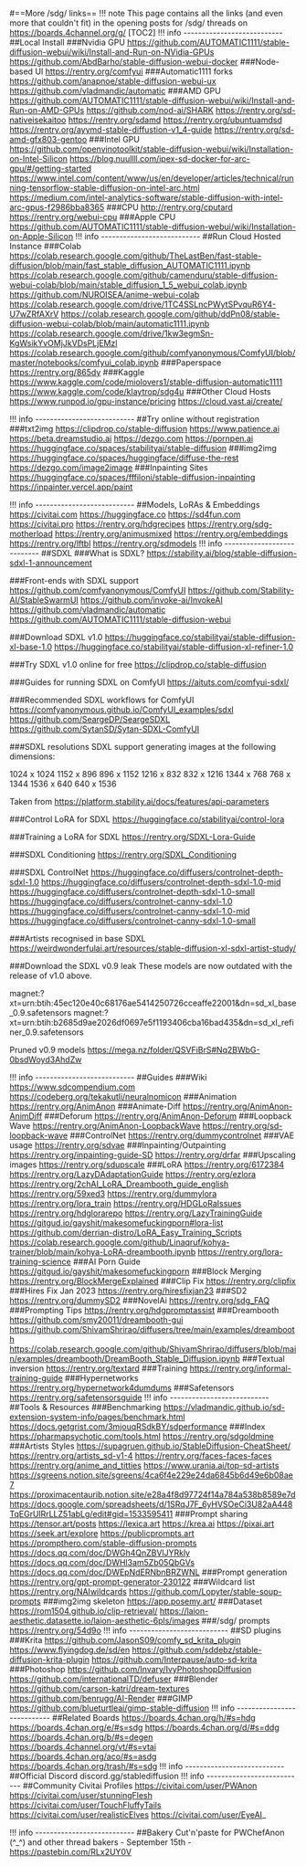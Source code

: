 #==More /sdg/ links==
!!! note 
	This page contains all the links (and even more that couldn't fit) in the opening posts for /sdg/ threads on https://boards.4channel.org/g/
[TOC2]
!!! info
	---------------------------
##Local Install
###Nvidia GPU
https://github.com/AUTOMATIC1111/stable-diffusion-webui/wiki/Install-and-Run-on-NVidia-GPUs
https://github.com/AbdBarho/stable-diffusion-webui-docker
###Node-based UI
https://rentry.org/comfyui
###Automatic1111 forks
https://github.com/anapnoe/stable-diffusion-webui-ux
https://github.com/vladmandic/automatic
###AMD GPU
https://github.com/AUTOMATIC1111/stable-diffusion-webui/wiki/Install-and-Run-on-AMD-GPUs
https://github.com/nod-ai/SHARK
https://rentry.org/sd-nativeisekaitoo
https://rentry.org/sdamd
https://rentry.org/ubuntuamdsd
https://rentry.org/ayymd-stable-diffustion-v1_4-guide
https://rentry.org/sd-amd-gfx803-gentoo
###Intel GPU
https://github.com/openvinotoolkit/stable-diffusion-webui/wiki/Installation-on-Intel-Silicon
https://blog.nuullll.com/ipex-sd-docker-for-arc-gpu/#/getting-started
https://www.intel.com/content/www/us/en/developer/articles/technical/running-tensorflow-stable-diffusion-on-intel-arc.html
https://medium.com/intel-analytics-software/stable-diffusion-with-intel-arc-gpus-f2986bba8365
###CPU
http://rentry.org/cputard
https://rentry.org/webui-cpu
###Apple CPU
https://github.com/AUTOMATIC1111/stable-diffusion-webui/wiki/Installation-on-Apple-Silicon
!!! info
	---------------------------
##Run Cloud Hosted Instance
###Colab
https://colab.research.google.com/github/TheLastBen/fast-stable-diffusion/blob/main/fast_stable_diffusion_AUTOMATIC1111.ipynb
https://colab.research.google.com/github/camenduru/stable-diffusion-webui-colab/blob/main/stable_diffusion_1_5_webui_colab.ipynb
https://github.com/NUROISEA/anime-webui-colab
https://colab.research.google.com/drive/1TC4SSLncPWytSPvquR6Y4-U7wZRfAXrV
https://colab.research.google.com/github/ddPn08/stable-diffusion-webui-colab/blob/main/automatic1111.ipynb
https://colab.research.google.com/drive/1kw3egmSn-KgWsikYvOMjJkVDsPLjEMzl
https://colab.research.google.com/github/comfyanonymous/ComfyUI/blob/master/notebooks/comfyui_colab.ipynb
###Paperspace
https://rentry.org/865dy
###Kaggle
https://www.kaggle.com/code/miolovers1/stable-diffusion-automatic1111
https://www.kaggle.com/code/klaytrop/sdg4u
###Other Cloud Hosts
https://www.runpod.io/gpu-instance/pricing
https://cloud.vast.ai/create/

!!! info
	---------------------------
##Try online without registration
###txt2img
https://clipdrop.co/stable-diffusion
https://www.patience.ai
https://beta.dreamstudio.ai
https://dezgo.com
https://pornpen.ai
https://huggingface.co/spaces/stabilityai/stable-diffusion
###img2img
https://huggingface.co/spaces/huggingface/diffuse-the-rest
https://dezgo.com/image2image
###Inpainting Sites
https://huggingface.co/spaces/fffiloni/stable-diffusion-inpainting 
https://inpainter.vercel.app/paint

!!! info
	---------------------------
##Models, LoRAs & Embeddings
https://civitai.com
https://huggingface.co
https://sd4fun.com
https://civitai.pro
https://rentry.org/hdgrecipes
https://rentry.org/sdg-motherload
https://rentry.org/animusmixed
https://rentry.org/embeddings
https://rentry.org/lftbl
https://rentry.org/sdmodels
!!! info
	---------------------------
##SDXL
###What is SDXL?
https://stability.ai/blog/stable-diffusion-sdxl-1-announcement

###Front-ends with SDXL support
https://github.com/comfyanonymous/ComfyUI
https://github.com/Stability-AI/StableSwarmUI
https://github.com/invoke-ai/InvokeAI
https://github.com/vladmandic/automatic
https://github.com/AUTOMATIC1111/stable-diffusion-webui

###Download SDXL v1.0
https://huggingface.co/stabilityai/stable-diffusion-xl-base-1.0
https://huggingface.co/stabilityai/stable-diffusion-xl-refiner-1.0

###Try SDXL v1.0 online for free
https://clipdrop.co/stable-diffusion

###Guides for running SDXL on ComfyUI
https://aituts.com/comfyui-sdxl/

###Recommended SDXL workflows for ComfyUI
https://comfyanonymous.github.io/ComfyUI_examples/sdxl
https://github.com/SeargeDP/SeargeSDXL
https://github.com/SytanSD/Sytan-SDXL-ComfyUI

###SDXL resolutions
SDXL support generating images at the following dimensions:

1024 x 1024
1152 x 896
896 x 1152
1216 x 832
832 x 1216
1344 x 768
768 x 1344
1536 x 640
640 x 1536

Taken from https://platform.stability.ai/docs/features/api-parameters

###Control LoRA for SDXL
https://huggingface.co/stabilityai/control-lora

###Training a LoRA for SDXL
https://rentry.org/SDXL-Lora-Guide

###SDXL Conditioning
https://rentry.org/SDXL_Conditioning

###SDXL ControlNet
https://huggingface.co/diffusers/controlnet-depth-sdxl-1.0
https://huggingface.co/diffusers/controlnet-depth-sdxl-1.0-mid
https://huggingface.co/diffusers/controlnet-depth-sdxl-1.0-small
https://huggingface.co/diffusers/controlnet-canny-sdxl-1.0
https://huggingface.co/diffusers/controlnet-canny-sdxl-1.0-mid
https://huggingface.co/diffusers/controlnet-canny-sdxl-1.0-small

###Artists recognised in base SDXL
https://weirdwonderfulai.art/resources/stable-diffusion-xl-sdxl-artist-study/

###Download the SDXL v0.9 leak
These models are now outdated with the release of v1.0 above.

magnet:?xt=urn:btih:45ec120e40c68176ae5414250726cceaffe22001&dn=sd_xl_base_0.9.safetensors
magnet:?xt=urn:btih:b2685d9ae2026df0697e5f1193406cba16bad435&dn=sd_xl_refiner_0.9.safetensors

Pruned v0.9 models
https://mega.nz/folder/QSVFiBrS#Nq2BWbG-0bsdWoyd3AhdZw

!!! info
	---------------------------
##Guides
###Wiki
https://www.sdcompendium.com
https://codeberg.org/tekakutli/neuralnomicon
###Animation
https://rentry.org/AnimAnon
###Animate-Diff
https://rentry.org/AnimAnon-AnimDiff
###Deforum
https://rentry.org/AnimAnon-Deforum
###Loopback Wave
https://rentry.org/AnimAnon-LoopbackWave
https://rentry.org/sd-loopback-wave
###ControlNet
https://rentry.org/dummycontrolnet
###VAE usage
https://rentry.org/sdvae
###Inpainting/Outpainting
https://rentry.org/inpainting-guide-SD
https://rentry.org/drfar
###Upscaling images
https://rentry.org/sdupscale
###LoRA
https://rentry.org/6172384
https://rentry.org/LazyDAdaptationGuide
https://rentry.org/ezlora
https://rentry.org/2chAI_LoRA_Dreambooth_guide_english
https://rentry.org/59xed3
https://rentry.org/dummylora
https://rentry.org/lora_train
https://rentry.org/HDGLoRaIssues
https://rentry.org/hdglorarepo
https://rentry.org/LazyTrainingGuide
https://gitgud.io/gayshit/makesomefuckingporn#lora-list
https://github.com/derrian-distro/LoRA_Easy_Training_Scripts
https://colab.research.google.com/github/Linaqruf/kohya-trainer/blob/main/kohya-LoRA-dreambooth.ipynb
https://rentry.org/lora-training-science
###AI Porn Guide
https://gitgud.io/gayshit/makesomefuckingporn
###Block Merging
https://rentry.org/BlockMergeExplained
###Clip Fix
https://rentry.org/clipfix
###Hires Fix Jan 2023
https://rentry.org/hiresfixjan23
###SD2
https://rentry.org/dummySD2
###NovelAi
https://rentry.org/sdg_FAQ
###Prompting Tips
https://rentry.org/hdgpromptassist
###Dreambooth
https://github.com/smy20011/dreambooth-gui
https://github.com/ShivamShrirao/diffusers/tree/main/examples/dreambooth
https://colab.research.google.com/github/ShivamShrirao/diffusers/blob/main/examples/dreambooth/DreamBooth_Stable_Diffusion.ipynb
###Textual inversion
https://rentry.org/textard
###Training
https://rentry.org/informal-training-guide
###Hypernetworks
https://rentry.org/hypernetwork4dumdums
###Safetensors
https://rentry.org/safetensorsguide
!!! info
	---------------------------
##Tools & Resources
###Benchmarking
https://vladmandic.github.io/sd-extension-system-info/pages/benchmark.html
https://docs.getgrist.com/3mjouqRSdkBY/sdperformance
###Index
https://pharmapsychotic.com/tools.html
https://rentry.org/sdgoldmine
###Artists Styles
https://supagruen.github.io/StableDiffusion-CheatSheet/
https://rentry.org/artists_sd-v1-4 
https://rentry.org/faces-faces-faces
https://rentry.org/anime_and_titties 
https://www.urania.ai/top-sd-artists
https://sgreens.notion.site/sgreens/4ca6f4e229e24da6845b6d49e6b08ae7 
https://proximacentaurib.notion.site/e28a4f8d97724f14a784a538b8589e7d
https://docs.google.com/spreadsheets/d/1SRqJ7F_6yHVSOeCi3U82aA448TqEGrUlRrLLZ51abLg/edit#gid=1533595411
###Prompt sharing
https://tensor.art/posts
https://lexica.art
https://krea.ai
https://pixai.art
https://seek.art/explore
https://publicprompts.art
https://prompthero.com/stable-diffusion-prompts
https://docs.qq.com/doc/DWGh4QnZBVlJYRkly
https://docs.qq.com/doc/DWHl3am5Zb05QbGVs
https://docs.qq.com/doc/DWEpNdERNbnBRZWNL
###Prompt generation
https://rentry.org/gpt-prompt-generator-230122
###Wildcard list
https://rentry.org/NAIwildcards
https://github.com/Lopyter/stable-soup-prompts
###img2img skeleton
https://app.posemy.art/
###Dataset
https://rom1504.github.io/clip-retrieval/
https://laion-aesthetic.datasette.io/laion-aesthetic-6pls/images
###/sdg/ prompts
https://rentry.org/54d9o
!!! info
	---------------------------
##SD plugins
###Krita
https://github.com/JasonS09/comfy_sd_krita_plugin
https://www.flyingdog.de/sd/en
https://github.com/sddebz/stable-diffusion-krita-plugin
https://github.com/Interpause/auto-sd-krita
###Photoshop
https://github.com/Invary/IvyPhotoshopDiffusion
https://github.com/internationalTD/defuser
###Blender
https://github.com/carson-katri/dream-textures
https://github.com/benrugg/AI-Render
###GIMP
https://github.com/blueturtleai/gimp-stable-diffusion
!!! info
	---------------------------
##Related Boards
https://boards.4chan.org/h/#s=hdg
https://boards.4chan.org/e/#s=sdg
https://boards.4chan.org/d/#s=ddg
https://boards.4chan.org/b/#s=degen
https://boards.4channel.org/vt/#s=vtai
https://boards.4chan.org/aco/#s=asdg
https://boards.4chan.org/trash/#s=sdg
!!! info
	---------------------------
##Official Discord
discord.gg/stablediffusion
!!! info
	---------------------------
##Community Civitai Profiles
https://civitai.com/user/PWAnon
https://civitai.com/user/stunningFlesh
https://civitai.com/user/TouchFluffyTails
https://civitai.com/user/realisticElves
https://civitai.com/user/EyeAI_

!!! info
	---------------------------
##Bakery
Cut'n'paste for PWChefAnon (^_^) and other thread bakers - September 15th - https://pastebin.com/RLx2UY0V
